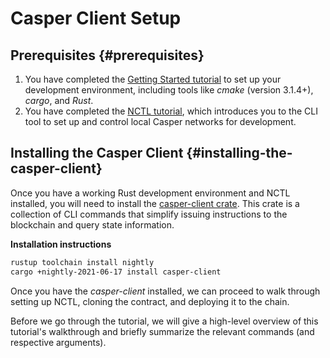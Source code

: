 # Casper Client Setup

## Prerequisites {#prerequisites}

1.  You have completed the [Getting Started tutorial](../dapp-dev-guide/setup-of-rust-contract-sdk.html) to set up your development environment, including tools like _cmake_ (version 3.1.4+), _cargo_, and _Rust_.
2.  You have completed the [NCTL tutorial](../dapp-dev-guide/setup-nctl.html), which introduces you to the CLI tool to set up and control local Casper networks for development.

## Installing the Casper Client {#installing-the-casper-client}

Once you have a working Rust development environment and NCTL installed, you will need to install the [casper-client crate](https://crates.io/crates/casper-client). This crate is a collection of CLI commands that simplify issuing instructions to the blockchain and query state information.

**Installation instructions**

```sh
rustup toolchain install nightly
cargo +nightly-2021-06-17 install casper-client
```

Once you have the _casper-client_ installed, we can proceed to walk through setting up NCTL, cloning the contract, and deploying it to the chain.

Before we go through the tutorial, we will give a high-level overview of this tutorial's walkthrough and briefly summarize the relevant commands (and respective arguments).
